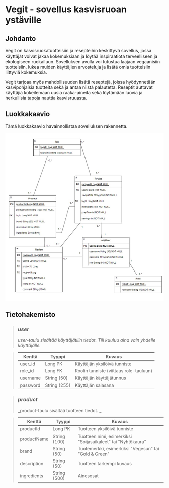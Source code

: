 # Vegit - sovellus kasvisruoan ystäville

## Johdanto
Vegit on kasvisruokatuotteisiin ja resepteihin keskittyvä sovellus, jossa käyttäjät voivat jakaa kokemuksiaan ja löytää inspiraatiota terveelliseen ja ekologiseen ruokailuun. Sovelluksen avulla voi tutustua laajaan vegaanisiin tuotteisiin, lukea muiden käyttäjien arvosteluja ja lisätä omia tuotteisiin liittyviä kokemuksia.

Vegit tarjoaa myös mahdollisuuden lisätä reseptejä, joissa hyödynnetään kasvipohjaisia tuotteita sekä ja antaa niistä palautetta. Reseptit auttavat käyttäjiä kokeilemaan uusia raaka-aineita sekä löytämään luovia ja herkullisia tapoja nauttia kasvisruuasta. 

## Luokkakaavio
Tämä luokkakaavio havainnollistaa sovelluksen rakennetta.

![Luokkakaavio](Vegit_luokkakaavio.jpg)

## Tietohakemisto

> ### _user_
> _user-taulu sisältää käyttäjätilin tiedot. Tili kuuluu aina vain yhdelle käyttäjälle._

> Kenttä | Tyyppi | Kuvaus
> ------ | ------ | ------
> user_id | Long PK | Käyttäjän yksilöivä tunniste
> role_id | Long FK | Roolin tunniste (viittaus role-tauluun)
> username | String (50) |  Käyttäjän käyttäjätunnus
> password | String (255) | Käyttäjän salasana

> ### _product_
> _product-taulu sisältää tuotteen tiedot. _

> Kenttä | Tyyppi | Kuvaus
> ------ | ------ | ------
> productId | Long PK | Tuotteen yksilöivä tunniste
> productName | String (100) | Tuotteen nimi, esimerkiksi "Soijasuikaleet" tai "Nyhtökaura"
> brand | String (50) | Tuotemerkki, esimerkiksi "Vegesun" tai "Gold & Green"
> description | String (50) |  Tuotteen tarkempi kuvaus
> ingredients | String (500) | Ainesosat



